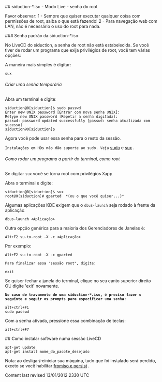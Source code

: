 <div id="main-page"></div>
<div class="divider" id="rootpw"></div>
## siduction-*.iso - Modo Live - senha do root

<p class='highlight-2'>Favor observar: 1 - Sempre que quiser executar qualquer coisa com permissões de root, saiba o que está fazendo! 2 - Para navegação web com LAN, não é necessário o uso do root para nada.</p>
### Senha padrão da siduction-*.iso

No LiveCD do siduction, a senha de root não está estabelecida. Se você tiver de rodar um programa que exija privilégios de root, você tem várias opções:

A maneira mais simples é digitar:

~~~  
sux  
~~~

###### Criar uma senha temporária

Abra um terminal e digite:

~~~  
siduction@0[siduction]$ sudo passwd  
Enter new UNIX password [Entrar com nova senha UNIX]:  
Retype new UNIX password [Repetir a senha digitada]:  
passwd: password updated successfully [passwd: senha atualizada com sucesso]  
siduction@0[siduction]$  
~~~

Agora você pode usar essa senha para o resto da sessão.

`Instalações em HDs não dão suporte ao sudo. Veja`  [sudo](term-konsole-pt-br.htm#sudo)  e  [sux](term-konsole-pt-br.htm#sux) .

###### Como rodar um programa a partir do terminal, como root

Se digitar `sux`  você se torna root com privilégios Xapp.

Abra o terminal e digite:

~~~  
siduction@0[siduction]$ sux  
root@0[siduction]# gparted  *(ou o que você quiser...)*   
~~~

Algumas aplicações KDE exigem que o `dbus-launch`  seja rodado à frente da aplicação:

~~~  
dbus-launch <Aplicação>  
~~~

Outra opção genérica para a maioria dos Gerenciadores de Janelas é:

~~~  
Alt+F2 su-to-root -X -c <Aplicação>  
~~~

Por exemplo:

~~~  
Alt+F2 su-to-root -X -c gparted  
~~~

`Para finalizar essa "sessão root", digite:`

~~~  
exit  
~~~

Se quiser fechar a janela do terminal, clique no seu canto superior direito OU digite 'exit' novamente.

**`No caso de travamento de uma siduction-*.iso, é preciso fazer o seguinte e seguir os prompts para especificar uma senha:`** 

~~~  
alt+ctrl+F1  
sudo passwd  
~~~

Com a senha ativada, pressione essa combinação de teclas:

~~~  
alt+ctrl+F7  
~~~

<div class="divider" id="live-cd-installsoft"></div>
## Como instalar software numa sessão LiveCD

~~~  
apt-get update  
apt-get install nome_do_pacote_desejado  
~~~

Nota: ao desligar/reiniciar sua máquina, tudo que foi instalado será perdido, exceto se você habilitar  [fromiso e persist](hd-install-opts-pt-br.htm#fromiso-persist) .

<div id="rev">Content last revised 13/01/2012 2330 UTC</div>
